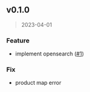 
<a name="v0.1.0"></a>
## v0.1.0

> 2023-04-01

### Feature

* implement opensearch ([#1](https://github.com/krobus00/product-service/issues/1))

### Fix

* product map error

